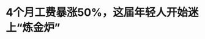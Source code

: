 <!DOCTYPE html>
<html lang="zh-CN">

<head>
    
<title>4个月工费暴涨50%，这届年轻人开始迷上“炼金炉” _腾讯新闻</title>
<meta name="keywords" content="黄金,打金,黄金价格,金条,金店,刘鹏,王静">
<meta name="description" content="腾讯新闻《一线》作者｜尤然  肖风生      编辑 ｜刘鹏      买不起品牌黄金的年轻人，涌向打金店，一门全新的生意悄然生长。      随着金价暴涨，一边是传统金店柜台日渐冷清，一边是“打金....">
<meta name="author" content="腾讯网">
<meta name="copyright" content="Copyright 1998 - 2025 Tencent. All Rights Reserved">
<meta property="og:type" content="news" />

<meta property="og:title" content="4个月工费暴涨50%，这届年轻人开始迷上“炼金炉” _腾讯新闻" />
<meta property="og:description" content="腾讯新闻《一线》作者｜尤然  肖风生      编辑 ｜刘鹏      买不起品牌黄金的年轻人，涌向打金店，一门全新的生意悄然生长。      随着金价暴涨，一边是传统金店柜台日渐冷清，一边是“打金...." />
<meta property="og:url" content="https://news.qq.com/rain/a/20250527A01II900" />
<meta property="og:image" content="https://inews.gtimg.com/om_ls/O06LxYq5CMvI1FKfe_HkNcqHIfGdmtT2WsIeYyBd_DoMMAA_640330/0" />
<meta property="article:author" content="腾讯新闻一线" />
<meta property="article:published_time" content="2025-05-27 07:56:39" />
<meta property="category" content="finance" />

<meta name="baidu-site-verification" content="jJeIJ5X7pP" />
    <meta charset="utf-8" />
<meta http-equiv="X-UA-Compatible" content="IE=Edge" />
<meta name="viewport" content="width=device-width, initial-scale=1, shrink-to-fit=no" />
<link rel="dns-prefetch" href="mat1.gtimg.com">
<link rel="dns-prefetch" href="i.news.qq.com">
<link rel="shortcut icon" href="https://mat1.gtimg.com/qqcdn/qqindex2021/favicon.ico">
<script nomodule="true" src="https://mat1.gtimg.com/qqcdn/qqindex2021/common-static/20240515201444/core3-37-1.min.js"></script>
<script>
  try {
    if (!window.IntersectionObserver) {
      var observerScript = document.createElement('script');
      observerScript.src = "https://mat1.gtimg.com/qqcdn/qqindex2021/common-static/20241024141058/intersection-observer-polyfill.js";
      document.head.appendChild(observerScript);
    }
  } catch (error) {}
</script>

<script>
  try {
    if (!Element.prototype.scrollTo) {
      var scrollScript = document.createElement('script');
      scrollScript.src = "https://mat1.gtimg.com/qqcdn/qqindex2021/common-static/20241025153001/scroll-behavior-polyfill.js";
      document.head.appendChild(scrollScript);
    }
  } catch (error) {}
</script>
<script>
  try {
    if ('scrollRestoration' in window.history) {
      window.history.scrollRestoration = 'manual';
    }
    window.isPcClient = Boolean(window.electron) && (
      window.navigator.userAgent.indexOf('pc-client') > 0 ||
      window.navigator.userAgent.indexOf('TencentNews') > 0
    );
  } catch {}
</script>
<script>
  try {
    if (window.isPcClient) {
      var bodyStyle = document.createElement('style');
      bodyStyle.innerText = 'body{ zoom: 0.95 }';
      document.head.appendChild(bodyStyle);
    }
  } catch {}
</script>
<script>
  window.DATA = {"url":"https://view.inews.qq.com/a/20250527A01II900","article_id":"20250527A01II900","article_type":"0","title":"4个月工费暴涨50%，这届年轻人开始迷上“炼金炉” ","desc":"腾讯新闻《一线》作者｜尤然  肖风生      编辑 ｜刘鹏      买不起品牌黄金的年轻人，涌向打金店，一门全新的生意悄然生长。      随着金价暴涨，一边是传统金店柜台日渐冷清，一边是“打金....","iNewsRecommendLevel":1,"abstract":"腾讯新闻《一线》作者｜尤然  肖风生      编辑 ｜刘鹏      买不起品牌黄金的年轻人，涌向打金店，一门全新的生意悄然生长。      随着金价暴涨，一边是传统金店柜台日渐冷清，一边是“打金....","catalog1":"finance","ad_channel_sign":"finance","introduction":"","media":"腾讯新闻一线","media_id":"23656252","pubtime":"2025-05-27 07:56:39","comment_id":"8415139585","political":0,"cmsId":"20250527A01II900","cms_id":"20250527A01II900","closeAllAd":0,"closeAllFavorite":false,"originContent":{"directory":{"ai_list":[{"desc":"年轻人涌向打金店","link":"AIPOS_0"},{"desc":"打金店的生意火爆","link":"AIPOS_1"},{"desc":"个性化和性价比驱动","link":"AIPOS_2"},{"desc":"居家打金热潮","link":"AIPOS_3"},{"desc":"居家打金的风险","link":"AIPOS_4"},{"desc":"黄金价格波动影响","link":"AIPOS_5"}],"enable":1,"list":null},"key_points_show":["随着金价暴涨，年轻人纷纷选择打金店，打金店搜索量同比激增213%，小红书相关笔记超过10万条。","打金店生意火爆的原因包括性价比、仪式感以及情绪价值，年轻人更愿意购买金条再加工。","居家打金热潮涌现，迷你熔金炉销量同比猛增380%，但年轻人面临模具炸裂、金粒飞溅等风险。","由于缺乏统一标准和监管，居家打金市场存在风险隐患，消费者需注意打金店的口碑、资质和收费透明度。","专家认为，短期金价波动风险加大，但长期来看，地缘政治风险、关税政策对通胀的传导滞后等因素将为黄金长期上涨提供支撑。"],"text":"\u003cdiv class=\"rich_media_content\"\u003e\u003cp data-exeditor-arbitrary-box=\"image-box\"\u003e\u003c!--IMG_0--\u003e\u003c/p\u003e\u003cp\u003e\u003cstrong\u003e腾讯新闻《一线》作者｜尤然  肖风生\u003c/strong\u003e\u003c/p\u003e\u003cp\u003e\u003cstrong\u003e编辑 ｜刘鹏\u003c/strong\u003e\u003c/p\u003e\u003cp\u003e\u003c!--AIPOS_0--\u003e买不起品牌黄金的年轻人，涌向打金店，一门全新的生意悄然生长。 \u003c/p\u003e\u003cp\u003e\u003c!--AIPOS_1--\u003e随着金价暴涨，一边是传统金店柜台日渐冷清，一边是“打金店”生意火爆——\u003c!--SECURE_LINK_BEGIN_0--\u003e美团\u003c!--SECURE_LINK_END_0--\u003e数据显示，“打金店”搜索量同比激增213%，小红书相关笔记超过10万条。与其为品牌溢价买单，年轻人更愿意买金条再加工，单件省出上万元。 \u003c/p\u003e\u003cp\u003e\u003c!--AIPOS_2--\u003e性价比之外，“仪式感”和“情绪价值”也是关键驱动因素。北京85后王静用10分钟下单买金条，32610元打出品牌店标价54348元的同款手镯；贵州王宇一个月内做了十多件饰品，轻松省下万元加工费；居家打金达人白鸽买来百元工具，虽然初次失败损失几百元，却乐在其中。 \u003c/p\u003e\u003cp\u003e旧金重铸、情侣定制、文化符号加持……黄金正从单纯的保值资产，蜕变成年轻人自我表达的媒介。 \u003c/p\u003e\u003cp\u003e\u003c!--SECURE_LINK_BEGIN_1--\u003e东吴证券\u003c!--SECURE_LINK_END_1--\u003e消费商社行业首席分析师吴劲草表示，这种现象体现了年轻人个性化消费、追求性价比与高金价下的避险心理。但他也指出，尽管打金潮火热，传统金店依然拥有品牌高壁垒，不易被取代。 \u003c/p\u003e\u003cp\u003e\u003c!--AIPOS_3--\u003e热潮之下，“居家打金”的年轻“炼金术士”也在快速涌现。迷你熔金炉销量同比猛增380%，不少年轻人试图用百元工具撬动万元工费。\u003c!--AIPOS_4--\u003e然而，模具炸裂、金粒飞溅、损耗争议不断，“省钱反成烧钱”的现象也频频发生。\u003c/p\u003e\u003cp\u003e世界黄金协会中国区研究部负责人贾舒畅认为，“居家打金”实际上是高金价下消费者追求低工费、高性价比的表现，但由于缺乏监管，可能引发更多风险与争议。 \u003c/p\u003e\u003cp\u003e\u003c!--AIPOS_5--\u003e如今黄金价格开始下行，这场打金热潮还能持续多久？黄金平替市场又将涌现出哪些新趋势？  \u003c/p\u003e\u003cp\u003e\u003cstrong\u003e50克金条变手镯，年轻人爱上打金\u003c/strong\u003e \u003c/p\u003e\u003cp\u003e“不是\u003c!--SECURE_LINK_BEGIN_2--\u003e周大福\u003c!--SECURE_LINK_END_2--\u003e买不起，而是打金更具性价比！”在北京工作的85后\u003c!--SECURE_LINK_BEGIN_3--\u003e王静\u003c!--SECURE_LINK_END_3--\u003e怎么也没想到，自己仅用10分钟就开启了打金之路。 \u003c/p\u003e\u003cp\u003e王静原本打算在母亲六十大寿之际购买一只黄金手镯作为礼物。她走进几家知名金店，却发现市面上品牌手镯价格动辄三万元。“贵是其次，更关键的是每克价格比金条贵了近200元，这让我有些动摇。” \u003c/p\u003e\u003cp\u003e正巧，一位熟悉黄金消费的朋友提醒她，不如选择“买金条+打金”这条更高性价比的路径。王静抱着试一试的心态打开某黄金品牌小程序，几分钟内便完成下单：32610元购入50克金条，“我觉得再慢一步，金价就要涨了。”\u003c/p\u003e\u003cp data-exeditor-arbitrary-box=\"image-box\"\u003e\u003c!--IMG_1--\u003e\u003c/p\u003e\u003cp style=\"text-align: center\" class=\"qqnews_image_desc\"\u003e\u003cspan style=\"font-size: 14px\"\u003e\u003cspan style=\"color: rgb(102, 102, 102)\"\u003e（受访者提供的消费凭证）  \u003c/span\u003e\u003c/span\u003e\u003c/p\u003e\u003cp\u003e打金也并非全无成本——比如圈口大的手镯，在打制过程中会有1-2克的正常损耗。多数金店也会将损耗部分按当日金价折算后直接抵扣工费，整体工费实际支出更为透明。此外，古法工艺对手艺人的要求并不复杂，多数正规金店都能提供此类定制服务。 \u003c/p\u003e\u003cp\u003e王静将50克的金条打成了手镯，选的是每克15元的打金工艺，加上0.54克的正常磨损，工费总共410元左右。她去的打金店藏在北京霍营地铁站附近一栋并不起眼的商住楼里，要不是朋友推荐，她可能根本不会注意到。但一走进去，眼前却是另一番热闹——店里排着年轻人，手里拿着金条，热切讨论着“泥鳅背”、“古法素圈”该选哪个款式好。\u003c/p\u003e\u003cp data-exeditor-arbitrary-box=\"image-box\"\u003e\u003c!--IMG_2--\u003e\u003c/p\u003e\u003cp style=\"text-align: center\" class=\"qqnews_image_desc\"\u003e\u003cspan style=\"font-size: 14px\"\u003e\u003cspan style=\"color: rgb(102, 102, 102)\"\u003e（“泥鳅背”款式金手镯）\u003c/span\u003e\u003c/span\u003e\u003c/p\u003e\u003cp\u003e“来店打金的多为20岁-35岁的年轻人，他们无需自带设计图，也不必懂打金流程，整个体验就像点菜一样直接，下单后等着就行。”王静说道。  \u003c/p\u003e\u003cp\u003e以5月14日为例，周大福官网一款53克古法手镯标价54348元；而在某线上APP购买50克金条，加上每克15元加工费，做出同款只需41742元——一来一回，省下12606元。换算一下，相当于能多买16克黄金。\u003c/p\u003e\u003cp\u003e这种现象背后，也是年轻一代消费习惯的变化。 \u003c/p\u003e\u003cp\u003e根据《2024年中国青年消费趋势报告》，情感与个性正在成为新一代消费决策的重要驱动因素。超过40%的年轻消费者表示，他们愿意为“情绪价值”和兴趣体验付费，这一变化也在“打金”潮流中得到体现。 \u003c/p\u003e\u003cp\u003e年轻人的消费趋势变化，对传统黄金行业有怎样的影响？ \u003c/p\u003e\u003cp\u003e世界黄金协会中国区研究部负责人贾舒畅认为，年轻消费者呈现出工费敏感度高、个性化需求强、DIY倾向明显的新特征，这对传统金店和黄金饰品带来一定的冲击。他表示，消费者的多样化需求很正常，但工费的高低通常与加工品质、设计及品牌相关，难以简单兼得。黄金饰品虽然具有一定的保值投资属性，但更重要的应该是美感、文化与设计价值。他强调，金饰并非单纯的投资产品，而是通过创新设计和文化传递满足消费者悦己需求，这正是金饰商努力的方向。 \u003c!--MID_AD_0--\u003e\u003c!--EOP_0--\u003e\u003c/p\u003e\u003c!--MID_ARTICLE_AD_0--\u003e\u003c!--PARAGRAPH_0--\u003e\u003cp\u003e\u003cstrong\u003e百元工具撬动万元工费，居家打金成热潮\u003c/strong\u003e\u003c/p\u003e\u003cp\u003e 除了去打金店，居家打金成为年轻人进入黄金市场的新玩法。 \u003c/p\u003e\u003cp\u003e“在网上翻了3天的居家打金，当时都觉得自己强得可怕。”白鸽回忆。偶然在视频号刷到一个居家打金的小视频，博主动作娴熟地将旧金饰熔化成金水，转眼就变成了精美的八宝罗盘。这套行云流水的操作，瞬间点燃了她尝试的热情。\u003c/p\u003e\u003cp\u003e她立即上网寻找全套迷你熔金炉、石墨坩埚、硼砂、金工镊子及八宝罗盘模具。电商页面信誓旦旦地承诺，只要按流程操作，就能做出媲美金店的首饰，这更加速了白鸽下单的手速。全套买下来，一共花费136元。\u003c/p\u003e\u003cp\u003e为了金饰自由，老公成为白鸽练手的头号“工具人”。\u003c/p\u003e\u003cp\u003e第一次打金时以为很简单，结果模具内的湿气导致金水无法顺利成型；第二次又因操作失误导致金水炸裂，老公首当其冲成为她讨伐的对象；第三次算是成功的，虽然成品边缘还有些毛糙，但比起前两次的惨状已经好太多了。\u003c/p\u003e\u003cp\u003e白鸽回忆，前两次尝试损失了约0.8克黄金，连工具成本共花费760元，而直接找金店改款仅需500元左右，“本来想省钱，反而多花了不少钱。” \u003c/p\u003e\u003cp\u003e尽管存在风险，居家打金依然迅速吸引年轻人的关注与参与。远在贵州的王宇在居家打金领域就尝到了甜头。\u003c/p\u003e\u003cp\u003e她仅用百元工具，一个月内制作了十多件黄金饰品，其中包括手镯、戒指及复杂的八宝罗盘。“最复杂的八宝罗盘加工费在外面要一千多元，而自己做只花费极少的成本。”王宇粗略计算，这批首饰省下的加工费超过万元。\u003c/p\u003e\u003cp\u003e王宇一边享受着省钱的快感，一边也提醒着新手：“居家打金过程涉及喷枪、火焰，操作时一定要注意安全，防护面罩和防火毯一个都不能少，喷枪能熔金也能熔睫毛，看我的刘海到现在还是卷的！”\u003c/p\u003e\u003cp\u003e年轻人不断涌入居家打金市场，已经推动了黄金回收行业的快速发展。据中研普华产业研究院报告显示，2025年前两个月，\u003c!--SECURE_LINK_BEGIN_4--\u003e中国黄金\u003c!--SECURE_LINK_END_4--\u003e回收量同比激增43%，其中80%来自25-35岁年轻群体熔化旧首饰；同期，迷你熔金炉等家用打金工具的销量同比增长380%，某电商平台“迷你熔金炉”月销量超过10万台。 \u003c!--MID_AD_1--\u003e\u003c!--EOP_1--\u003e\u003c/p\u003e\u003c!--MID_ARTICLE_AD_1--\u003e\u003c!--PARAGRAPH_1--\u003e\u003cp\u003e面对居家打金快速崛起的市场趋势，有业内人士对这一消费模式持谨慎乐观的态度。他们认为，虽然居家打金为黄金消费注入新活力，但由于缺乏明确的行业标准和统一监管，长期发展或存在一定的风险隐患。不过，也有观点认为，随着黄金价格波动和年轻人消费习惯变化，居家打金这种兼具省钱和体验感的新模式，未来可能逐渐成为黄金产业链中不可忽视的一环。 \u003c!--MID_AD_2--\u003e\u003c!--EOP_2--\u003e\u003c/p\u003e\u003c!--MID_ARTICLE_AD_2--\u003e\u003c!--PARAGRAPH_2--\u003e\u003cp\u003e\u003cstrong\u003e工费4个月暴涨50%，打金热暗藏风险\u003c/strong\u003e \u003c/p\u003e\u003cp\u003e线下打金市场的火热，金饰工费水涨船高时，打金也成了“朝九晚十一”的高强度劳动。\u003c/p\u003e\u003cp\u003e北京霍营某小区内打金店老板吴平，每天上午九点准时开门营业，经常忙碌到深夜十一点。他告诉记者，“工作日一天四到五单，周末十几单是常态，今年订单量至少比去年翻了一倍。”金价的上涨并没有使得年轻人回避打金，反而促使他们更加积极地参与其中。\u003c/p\u003e\u003cp data-exeditor-arbitrary-box=\"image-box\"\u003e\u003c!--IMG_3--\u003e\u003c/p\u003e\u003cp style=\"text-align: center\" class=\"qqnews_image_desc\"\u003e\u003cspan style=\"font-size: 14px\"\u003e\u003cspan style=\"color: rgb(102, 102, 102)\"\u003e（打金现场及打金工具）\u003c/span\u003e\u003c/span\u003e\u003c/p\u003e\u003cp\u003e订单增多的同时，工费也在快速上涨。“今年1月，简单的素圈手镯每克工费10元，复杂款式15元；短短四个月后，现在所有工艺每克上涨了5元，整体涨幅超过50%。”以吴平一位顾客为例，她今年初制作素圈工费每克10元，现在相同款式已涨到15元，而复杂款式也已涨至20元。 \u003c/p\u003e\u003cp\u003e工费上涨的同时，打金产品克重逐渐下沉。吴平透露，以前打金动辄几十克起步，如今“只要有金，1克也能打。”但他同时指出，古法工艺的饰品，尤其是手镯，由于制作工艺要求，一般会建议至少使用30克以上黄金，来确保稳固性。“太轻的手镯容易变形，佩戴体验不好。”\u003c/p\u003e\u003cp\u003e这一消费趋势在地域分布上表现显著。在经南京、杭州的街头老式打金店门口，每到周末便排起长龙，排队两三个小时只是起步，有的年轻人甚至甘愿等上四小时，只为把手中的金条交进那间不大的加工铺。需求的激增直接带动了从业者数量——在沈阳，从事打金行业的人数已是2019年前的三倍。\u003c!--MID_AD_3--\u003e\u003c!--EOP_3--\u003e\u003c/p\u003e\u003c!--MID_ARTICLE_AD_3--\u003e\u003c!--PARAGRAPH_3--\u003e\u003cp\u003e尽管市场火热，打金行业的乱象也开始显现。\u003c/p\u003e\u003cp\u003e目前打金行业缺乏统一标准，既有单枪匹马的“地下工作室”、也有2-3人组成的工作室，还有一定规模的连锁打金店，工费定价缺乏透明度，甚至不同技师之间的价格相差数倍，高弹性的收费机制，消费者很难评估成本与价值。\u003c/p\u003e\u003cp\u003e另外，一些商家可能通过称重设备精度不足，或者以“损耗”“调纯”为名义，实际克扣消费者黄金。此外，有些商家采取低价引流策略，再通过复杂工艺、修改返工等方式追加费用，导致消费者最终支出远超预算。 \u003c/p\u003e\u003cp\u003e吴平建议，消费者打金前务必心中有数，从手工费的计算方式到工序收费都需事先明确。“挑选打金店一定要注意店铺的口碑、资质和收费透明度，只有真正透明的流程，打金才能安心又划算。” \u003c/p\u003e\u003cp\u003e对黄金行业来说，短期价格波动与长期需求增长并存，投资者和消费者如何应对？ \u003c/p\u003e\u003cp\u003e贾舒畅分析，近期国际金价剧烈波动，主要原因有两个：首先，中美贸易谈判缓和，美国与多国开启贸易谈判后，全球贸易风险显著下降，加之特朗普表示将推动俄乌战争与印巴冲突结束，避险需求明显降温；其次，黄金ETF需求边际走弱，COMEX期货多头持仓下降，投资者出现获利了结现象。此外，美联储降息预期的变化也对金价造成一定影响。贾舒畅认为，近期金价双向波动风险加大，投资者需要保持谨慎。\u003c!--MID_AD_4--\u003e\u003c!--EOP_4--\u003e\u003c/p\u003e\u003c!--MID_ARTICLE_AD_4--\u003e\u003c!--PARAGRAPH_4--\u003e\u003cp\u003e吴劲草则认为，目前黄金市场处于“高波动、高分歧”阶段，短期内金价承压不可避免。但他强调，从长期来看，地缘政治风险持续存在，关税政策对通胀的传导滞后，美元超发导致的货币体系矛盾将为黄金长期上涨提供支撑。“未来3到5年甚至更长时间，黄金价格依然看涨。”\u003c/p\u003e\u003cdiv powered-by=\"qqnews_ex-editor\"\u003e\u003c/div\u003e\u003cstyle\u003e.rich_media_content{--news-tabel-th-night-color: #444444;--news-font-day-color: #333;--news-font-night-color: #d9d9d9;--news-bottom-distance: 22px}.rich_media_content p:not([data-exeditor-arbitrary-box=image-box]){letter-spacing:.5px;line-height:30px;margin-bottom:var(--news-bottom-distance);word-wrap:break-word}.rich_media_content{color:var(--news-font-day-color);font-size:18px}@media(prefers-color-scheme:dark){body:not([data-weui-theme=light]):not([dark-mode-disable=true]) .rich_media_content p:not([data-exeditor-arbitrary-box=image-box]){letter-spacing:.5px;line-height:30px;margin-bottom:var(--news-bottom-distance);word-wrap:break-word}body:not([data-weui-theme=light]):not([dark-mode-disable=true]) .rich_media_content{color:var(--news-font-night-color)}}.data_color_scheme_dark .rich_media_content p:not([data-exeditor-arbitrary-box=image-box]){letter-spacing:.5px;line-height:30px;margin-bottom:var(--news-bottom-distance);word-wrap:break-word}.data_color_scheme_dark .rich_media_content{color:var(--news-font-night-color)}.data_color_scheme_dark .rich_media_content{font-size:18px}.rich_media_content p[data-exeditor-arbitrary-box=image-box]{margin-bottom:11px}.rich_media_content\u003ediv:not(.qnt-video),.rich_media_content\u003esection{margin-bottom:var(--news-bottom-distance)}.rich_media_content hr{margin-bottom:var(--news-bottom-distance)}.rich_media_content .link_list{margin:0;margin-top:20px;min-height:0!important}.rich_media_content blockquote{background:#f9f9f9;border-left:6px solid #ccc;margin:1.5em 10px;padding:.5em 10px}.rich_media_content blockquote p{margin-bottom:0!important}.data_color_scheme_dark .rich_media_content blockquote{background:#323232}@media(prefers-color-scheme:dark){body:not([data-weui-theme=light]):not([dark-mode-disable=true]) .rich_media_content blockquote{background:#323232}}.rich_media_content ol[data-ex-list]{--ol-start: 1;--ol-list-style-type: decimal;list-style-type:none;counter-reset:olCounter calc(var(--ol-start,1) - 1);position:relative}.rich_media_content ol[data-ex-list]\u003eli\u003e:first-child::before{content:counter(olCounter,var(--ol-list-style-type)) '. ';counter-increment:olCounter;font-variant-numeric:tabular-nums;display:inline-block}.rich_media_content ul[data-ex-list]{--ul-list-style-type: circle;list-style-type:none;position:relative}.rich_media_content ul[data-ex-list].nonUnicode-list-style-type\u003eli\u003e:first-child::before{content:var(--ul-list-style-type) ' ';font-variant-numeric:tabular-nums;display:inline-block;transform:scale(0.5)}.rich_media_content ul[data-ex-list].unicode-list-style-type\u003eli\u003e:first-child::before{content:var(--ul-list-style-type) ' ';font-variant-numeric:tabular-nums;display:inline-block;transform:scale(0.8)}.rich_media_content ol:not([data-ex-list]){padding-left:revert}.rich_media_content ul:not([data-ex-list]){padding-left:revert}.rich_media_content table{display:table;border-collapse:collapse;margin-bottom:var(--news-bottom-distance)}.rich_media_content table th,.rich_media_content table td{word-wrap:break-word;border:1px solid #ddd;white-space:nowrap;padding:2px 5px}.rich_media_content table th{font-weight:700;background-color:#f0f0f0;text-align:left}.rich_media_content table p{margin-bottom:0!important}.data_color_scheme_dark .rich_media_content table th{background:var(--news-tabel-th-night-color)}@media(prefers-color-scheme:dark){body:not([data-weui-theme=light]):not([dark-mode-disable=true]) .rich_media_content table th{background:var(--news-tabel-th-night-color)}}.rich_media_content .qqnews_image_desc,.rich_media_content p[type=om-image-desc]{line-height:20px!important;text-align:center!important;font-size:14px!important;color:#666!important}.rich_media_content div[data-exeditor-arbitrary-box=wrap]:not([data-exeditor-arbitrary-box-special-style]){max-width:100%}.rich_media_content .qqnews-content{--wmfont: 0;--wmcolor: transparent;font-size:var(--wmfont);color:var(--wmcolor);line-height:var(--wmfont)!important;margin-bottom:var(--wmfont)!important}.rich_media_content .qqnews_sign_emphasis{background:#f7f7f7}.rich_media_content .qqnews_sign_emphasis ol{word-wrap:break-word;border:none;color:#5c5c5c;line-height:28px;list-style:none;margin:14px 0 6px;padding:16px 15px 4px}.rich_media_content .qqnews_sign_emphasis p{margin-bottom:12px!important}.rich_media_content .qqnews_sign_emphasis ol\u003eli\u003ep{padding-left:30px}.rich_media_content .qqnews_sign_emphasis ol\u003eli{list-style:none}.rich_media_content .qqnews_sign_emphasis ol\u003eli\u003ep:first-child::before{margin-left:-30px;content:counter(olCounter,decimal) ''!important;counter-increment:olCounter!important;font-variant-numeric:tabular-nums!important;background:#37f;border-radius:2px;color:#fff;font-size:15px;font-style:normal;text-align:center;line-height:18px;width:18px;height:18px;margin-right:12px;position:relative;top:-1px}.data_color_scheme_dark .rich_media_content .qqnews_sign_emphasis{background:#262626}.data_color_scheme_dark .rich_media_content .qqnews_sign_emphasis ol\u003eli\u003ep{color:#a9a9a9}@media(prefers-color-scheme:dark){body:not([data-weui-theme=light]):not([dark-mode-disable=true]) .rich_media_content .qqnews_sign_emphasis{background:#262626}body:not([data-weui-theme=light]):not([dark-mode-disable=true]) .rich_media_content .qqnews_sign_emphasis ol\u003eli\u003ep{color:#a9a9a9}}.rich_media_content h1,.rich_media_content h2,.rich_media_content h3,.rich_media_content h4,.rich_media_content h5,.rich_media_content h6{margin-bottom:var(--news-bottom-distance);font-weight:700}.rich_media_content h1{font-size:20px}.rich_media_content h2,.rich_media_content h3{font-size:19px}.rich_media_content h4,.rich_media_content h5,.rich_media_content h6{font-size:18px}.rich_media_content li:empty{display:none}.rich_media_content ul,.rich_media_content ol{margin-bottom:var(--news-bottom-distance)}.rich_media_content div\u003ep:only-child{margin-bottom:0!important}.rich_media_content .cms-cke-widget-title-wrap p{margin-bottom:0!important}\u003c/style\u003e\u003c/div\u003e","version":"v2"},"originAttribute":{"IMG_0":{"bigOrigUrl":"https://inews.gtimg.com/news_bt/O03CtbGFFrVfGFqB2e2njECE-yWtac0SUzDa9AX72MT_4AA/0","compressUrl":"https://inews.gtimg.com/news_bt/O03CtbGFFrVfGFqB2e2njECE-yWtac0SUzDa9AX72MT_4AA/641","desc":"","fullPic":"1","height":160,"imgurl0":"https://inews.gtimg.com/news_bt/O03CtbGFFrVfGFqB2e2njECE-yWtac0SUzDa9AX72MT_4AA/0","imgurl1000":"https://inews.gtimg.com/news_bt/O03CtbGFFrVfGFqB2e2njECE-yWtac0SUzDa9AX72MT_4AA/1000","islong":0,"origUrl":"https://inews.gtimg.com/news_bt/O03CtbGFFrVfGFqB2e2njECE-yWtac0SUzDa9AX72MT_4AA/641","size":178,"style":"display: inline-block; max-width: 100%; width: 1680px","thumb":"https://inews.gtimg.com/news_bt/O03CtbGFFrVfGFqB2e2njECE-yWtac0SUzDa9AX72MT_4AA_181x181s/0","url":"https://inews.gtimg.com/news_bt/O03CtbGFFrVfGFqB2e2njECE-yWtac0SUzDa9AX72MT_4AA/641","width":641},"IMG_1":{"bigOrigUrl":"https://inews.gtimg.com/news_bt/ORZlxVxufd9jmdBm4I67akImdnIs1yyfwM-OOz2HKGHWwAA/0","compressUrl":"https://inews.gtimg.com/news_bt/ORZlxVxufd9jmdBm4I67akImdnIs1yyfwM-OOz2HKGHWwAA/641","desc":"","fullPic":"1","height":616,"imgurl0":"https://inews.gtimg.com/news_bt/ORZlxVxufd9jmdBm4I67akImdnIs1yyfwM-OOz2HKGHWwAA/0","imgurl1000":"https://inews.gtimg.com/news_bt/ORZlxVxufd9jmdBm4I67akImdnIs1yyfwM-OOz2HKGHWwAA/1000","islong":0,"origUrl":"https://inews.gtimg.com/news_bt/ORZlxVxufd9jmdBm4I67akImdnIs1yyfwM-OOz2HKGHWwAA/641","size":396,"style":"display: inline-block; max-width: 100%; width: 1274px","thumb":"https://inews.gtimg.com/news_bt/ORZlxVxufd9jmdBm4I67akImdnIs1yyfwM-OOz2HKGHWwAA_181x181s/0","url":"https://inews.gtimg.com/news_bt/ORZlxVxufd9jmdBm4I67akImdnIs1yyfwM-OOz2HKGHWwAA/641","width":641},"IMG_2":{"bigOrigUrl":"https://inews.gtimg.com/news_bt/OKhKTplpav3f2YlTL79WmgF-I9bVFWG0HC0jFBrGrk8nQAA/0","compressUrl":"https://inews.gtimg.com/news_bt/OKhKTplpav3f2YlTL79WmgF-I9bVFWG0HC0jFBrGrk8nQAA/641","desc":"","fullPic":"1","height":428,"imgurl0":"https://inews.gtimg.com/news_bt/OKhKTplpav3f2YlTL79WmgF-I9bVFWG0HC0jFBrGrk8nQAA/0","imgurl1000":"https://inews.gtimg.com/news_bt/OKhKTplpav3f2YlTL79WmgF-I9bVFWG0HC0jFBrGrk8nQAA/1000","islong":0,"origUrl":"https://inews.gtimg.com/news_bt/OKhKTplpav3f2YlTL79WmgF-I9bVFWG0HC0jFBrGrk8nQAA/641","size":123,"style":"display: inline-block; max-width: 100%; width: 1533px","thumb":"https://inews.gtimg.com/news_bt/OKhKTplpav3f2YlTL79WmgF-I9bVFWG0HC0jFBrGrk8nQAA_181x181s/0","url":"https://inews.gtimg.com/news_bt/OKhKTplpav3f2YlTL79WmgF-I9bVFWG0HC0jFBrGrk8nQAA/641","width":641},"IMG_3":{"bigOrigUrl":"https://inews.gtimg.com/news_bt/OsPDOYPXXAI8rzNRyGgtvKXfObKEH9Hc-NNzJhU4x2tB0AA/0","compressUrl":"https://inews.gtimg.com/news_bt/OsPDOYPXXAI8rzNRyGgtvKXfObKEH9Hc-NNzJhU4x2tB0AA/641","desc":"","fullPic":"1","height":481,"imgurl0":"https://inews.gtimg.com/news_bt/OsPDOYPXXAI8rzNRyGgtvKXfObKEH9Hc-NNzJhU4x2tB0AA/0","imgurl1000":"https://inews.gtimg.com/news_bt/OsPDOYPXXAI8rzNRyGgtvKXfObKEH9Hc-NNzJhU4x2tB0AA/1000","islong":0,"origUrl":"https://inews.gtimg.com/news_bt/OsPDOYPXXAI8rzNRyGgtvKXfObKEH9Hc-NNzJhU4x2tB0AA/641","size":176,"style":"display: inline-block; max-width: 100%; width: 1538px","thumb":"https://inews.gtimg.com/news_bt/OsPDOYPXXAI8rzNRyGgtvKXfObKEH9Hc-NNzJhU4x2tB0AA_181x181s/0","url":"https://inews.gtimg.com/news_bt/OsPDOYPXXAI8rzNRyGgtvKXfObKEH9Hc-NNzJhU4x2tB0AA/641","width":641},"SECURE_LINK_BEGIN_0":{"cms_orig_info":{"desc":"美团","trust_level":1,"type":"huaci_stock","url":"https://wzq.tenpay.com/mm/detail?type=3\u0026scode=MPNGY.PS\u0026stat_data=Ozm00p000n006"},"desc":"美团","trust_level":1,"type":"huaci_stock","url":"https://wzq.tenpay.com/mm/detail?type=3\u0026scode=MPNGY.PS\u0026stat_data=Ozm00p000n006"},"SECURE_LINK_BEGIN_1":{"cms_orig_info":{"desc":"东吴证券","trust_level":1,"type":"huaci_stock","url":"https://wzq.tenpay.com/mm/detail?type=1\u0026scode=601555\u0026stat_data=Ozm00p000n006"},"desc":"东吴证券","trust_level":1,"type":"huaci_stock","url":"https://wzq.tenpay.com/mm/detail?type=1\u0026scode=601555\u0026stat_data=Ozm00p000n006"},"SECURE_LINK_BEGIN_4":{"cms_orig_info":{"desc":"中国黄金","trust_level":1,"type":"huaci_stock","url":"https://wzq.tenpay.com/mm/detail?type=1\u0026scode=600916\u0026stat_data=Ozm00p000n006"},"desc":"中国黄金","trust_level":1,"type":"huaci_stock","url":"https://wzq.tenpay.com/mm/detail?type=1\u0026scode=600916\u0026stat_data=Ozm00p000n006"},"SECURE_LINK_END_0":{"trust_level":1},"SECURE_LINK_END_1":{"trust_level":1},"SECURE_LINK_END_4":{"trust_level":1}},"selfDeclare":{},"userAddress":"北京","card":{"chlid":"23656252","chlname":"腾讯新闻一线","desc":"腾讯新闻资讯类栏目，聚焦财经、科技、汽车的领域热点、独家资讯","icon":"https://inews.gtimg.com/om_ls/OCurqAMLNNjUTTZSJICJoQLf-2W7nytU64Wx51gwmF6RwAA_200200/0","msgEntry":1,"uin":"ec27a14acb7dd24f4635ad8d1dfdbac33d","update_frequency":"0","vip_desc":"腾讯新闻一线官方账号","vip_icon_night":"http://inews.gtimg.com/newsapp_ls/0/14876048858/0","vip_place":"left","vip_type":"30011","vip_icon":"http://inews.gtimg.com/newsapp_ls/0/14876048581/0","vip_type_new":"30011","suid":"8QMc3n5Y5IwYug==","liveInfo":{},"cpLevel":1},"interationCount":{"like":119,"collect":163,"share":265},"payment_info":{"is_free_to_read":0,"need_pay":0,"pay_type":"","text_free_percent":0},"article_is_pay":false,"payment_column_info_v1":{"is_column_pay":false,"read_count_all":0},"tag_info_item":null,"contentWordsNum":3485,"extraProperty":{"FeedbackDetailDisableInsert":0,"zanSkinType":""},"relateWelfare":{},"aiSwitch":true,"isOversize":false,"videoArr":[]};
</script>
<script>
  window.channelInfo = {"channelConfig":{"channelNav":[{"_auto_id":"1","active_alien_img":"","alien_img":"","channel_id":"news_news_home","is_local":"0","link":"https://www.qq.com","name_cn":"首页","name_en":"home"},{"_auto_id":"2","active_alien_img":"","alien_img":"","channel_id":"news_news_top","is_local":"0","link":"","name_cn":"要闻","name_en":"news"},{"_auto_id":"4","active_alien_img":"","alien_img":"","channel_id":"news_news_bj","is_local":"1","link":"","name_cn":"北京","name_en":"bj"},{"_auto_id":"5","active_alien_img":"","alien_img":"","channel_id":"news_news_finance","is_local":"0","link":"","name_cn":"财经","name_en":"finance"},{"_auto_id":"6","active_alien_img":"","alien_img":"","channel_id":"news_news_tech","is_local":"0","link":"","name_cn":"科技","name_en":"tech"},{"_auto_id":"7","active_alien_img":"","alien_img":"","channel_id":"tv","is_local":"0","link":"https://v.qq.com/channel/tv/?ptag=qqnews","name_cn":"电视剧","name_en":"tv"},{"_auto_id":"8","active_alien_img":"","alien_img":"","channel_id":"news_news_qa","is_local":"0","link":"","name_cn":"热问","name_en":"qa"},{"_auto_id":"9","active_alien_img":"","alien_img":"","channel_id":"news_news_ent","is_local":"0","link":"","name_cn":"娱乐","name_en":"ent"},{"_auto_id":"10","active_alien_img":"","alien_img":"","channel_id":"variety","is_local":"0","link":"https://v.qq.com/channel/variety/?ptag=qqnews","name_cn":"综艺","name_en":"variety"},{"_auto_id":"11","active_alien_img":"","alien_img":"","channel_id":"news_news_sports","is_local":"0","link":"","name_cn":"体育","name_en":"sports"},{"_auto_id":"13","active_alien_img":"","alien_img":"","channel_id":"news_news_nba","is_local":"0","link":"","name_cn":"NBA","name_en":"nba"},{"_auto_id":"14","active_alien_img":"","alien_img":"","channel_id":"news_news_world","is_local":"0","link":"","name_cn":"国际","name_en":"world"},{"_auto_id":"15","active_alien_img":"","alien_img":"","channel_id":"news_news_mil","is_local":"0","link":"","name_cn":"军事","name_en":"milite"},{"_auto_id":"16","active_alien_img":"","alien_img":"","channel_id":"news_news_auto","is_local":"0","link":"","name_cn":"汽车","name_en":"auto"},{"_auto_id":"17","active_alien_img":"","alien_img":"","channel_id":"news_news_house","is_local":"0","link":"","name_cn":"房产","name_en":"house"},{"_auto_id":"18","active_alien_img":"","alien_img":"","channel_id":"news_news_edu","is_local":"0","link":"","name_cn":"教育","name_en":"edu"},{"_auto_id":"19","active_alien_img":"","alien_img":"","channel_id":"news_news_antip","is_local":"0","link":"","name_cn":"健康","name_en":"health"},{"_auto_id":"20","active_alien_img":"","alien_img":"","channel_id":"news_news_video","is_local":"0","link":"","name_cn":"视频","name_en":"video"},{"_auto_id":"21","active_alien_img":"","alien_img":"","channel_id":"news_news_game","is_local":"0","link":"","name_cn":"游戏","name_en":"games"},{"_auto_id":"22","active_alien_img":"","alien_img":"","channel_id":"news_news_nchupin","is_local":"0","link":"","name_cn":"眼界","name_en":"chupin"},{"_auto_id":"24","active_alien_img":"","alien_img":"","channel_id":"news_news_football","is_local":"0","link":"","name_cn":"足球","name_en":"football"},{"_auto_id":"25","active_alien_img":"","alien_img":"","channel_id":"news_news_kepu","is_local":"0","link":"","name_cn":"科学","name_en":"kepu"},{"_auto_id":"26","active_alien_img":"","alien_img":"","channel_id":"news_news_digi","is_local":"0","link":"","name_cn":"数码","name_en":"digi"},{"_auto_id":"28","active_alien_img":"","alien_img":"","channel_id":"ymzx","is_local":"0","link":"https://gamer.qq.com/v2/cloudgame/game/96897?ichannel=txxwpc0Ftxxwpc1","name_cn":"元梦之星","name_en":"news_news_ymzx"},{"_auto_id":"31","active_alien_img":"","alien_img":"","channel_id":"movie","is_local":"0","link":"https://v.qq.com/channel/movie/?ptag=qqnews","name_cn":"电影","name_en":"movie"},{"_auto_id":"32","active_alien_img":"","alien_img":"","channel_id":"news_news_esport","is_local":"0","link":"","name_cn":"电竞","name_en":"esport"},{"_auto_id":"34","active_alien_img":"","alien_img":"","channel_id":"news_news_history","is_local":"0","link":"","name_cn":"历史","name_en":"history"},{"_auto_id":"35","active_alien_img":"","alien_img":"","channel_id":"news_news_baby","is_local":"0","link":"","name_cn":"育儿","name_en":"baby"},{"_auto_id":"36","active_alien_img":"","alien_img":"","channel_id":"hbjy","is_local":"0","link":"https://gp.qq.com/act/a20250421mnqlx/news.shtml","name_cn":"和平精英","name_en":"news_news_hbjy"},{"_auto_id":"37","active_alien_img":"","alien_img":"","channel_id":"cloud_gamer","is_local":"0","link":"https://gamer.qq.com/?ichannel=txxwpc0Ftxxwpc1","name_cn":"云游戏","name_en":"cloud_gamer"},{"_auto_id":"38","active_alien_img":"","alien_img":"","channel_id":"news_news_lic","is_local":"0","link":"","name_cn":"理财","name_en":"finance_licai"},{"_auto_id":"39","active_alien_img":"","alien_img":"","channel_id":"news_news_istock","is_local":"0","link":"","name_cn":"股票","name_en":"finance_stock"},{"_auto_id":"40","active_alien_img":"","alien_img":"","channel_id":"ren_min_shi_pin","is_local":"0","link":"https://news.qq.com/omn/author/8QMd3Hld74cbujbY?tab=om_video","name_cn":"人民视频","name_en":"ren_min_shi_pin"},{"_auto_id":"41","active_alien_img":"","alien_img":"","channel_id":"news_news_weather","is_local":"0","link":"https://tianqi.qq.com/index.htm","name_cn":"天气","name_en":"weather"}]}};
</script>
<script>
  window.articleConfig = {"rightConfig":[{"_auto_id":"1","category_key":"default","modules":"{\"moduleList\":[{\"title\":\"作者其他文章\",\"id\":\"user_article\"},{\"title\":\"精选视频\",\"id\":\"video_album\",\"videoType\":\"tag\",\"videoId\":\"aUepxrtchGM=\",\"isSticky\":0},{\"title\":\"下载条\",\"id\":\"download_banner\",\"isSticky\":1},{\"title\":\"热点榜\",\"id\":\"hot_rank_list\",\"isSticky\":1},{\"title\":\"广告推广\",\"id\":\"ssp_ad_module\",\"category\":\"ad_ssp\",\"loid\":\"109\",\"isSticky\":1},{\"title\":\"广告推广位\",\"id\":\"c2s_ad_module\",\"category\":\"right_c2s\",\"path\":\"QQcom_all_Rectangle-1|QQcom_all_Rectangle-2|QQcom_all_Rectangle-3\",\"isSticky\":1}]}"},{"_auto_id":"2","category_key":"ent","modules":"{\"moduleList\":[{\"title\":\"作者其他文章\",\"id\":\"user_article\"},{\"title\":\"精选视频\",\"id\":\"video_album\",\"videoType\":\"tag\",\"videoId\":\"aUepxrtchGM=\"},{\"title\":\"下载条\",\"id\":\"download_banner\",\"isSticky\":1},{\"title\":\"热点榜\",\"id\":\"hot_rank_list\",\"isSticky\":1},{\"title\":\"广告推广\",\"id\":\"ssp_ad_module\",\"category\":\"ad_ssp\",\"loid\":\"109\",\"isSticky\":1},{\"title\":\"广告推广\",\"id\":\"ssp_ad_module\",\"category\":\"ad_ssp\",\"loid\":\"117\",\"isSticky\":1}]}"},{"_auto_id":"3","category_key":"game","modules":"{\"moduleList\":[{\"title\":\"作者其他文章\",\"id\":\"user_article\"},{\"title\":\"精选视频\",\"id\":\"video_album\",\"videoType\":\"tag\",\"videoId\":\"aUepxrtchGM=\"},{\"title\":\"热门游戏\",\"id\":\"recommend_game\",\"isSticky\":0},{\"title\":\"下载条\",\"id\":\"download_banner\",\"isSticky\":1},{\"title\":\"热点榜\",\"id\":\"hot_rank_list\",\"isSticky\":1},{\"title\":\"广告推广\",\"id\":\"ssp_ad_module\",\"category\":\"ad_ssp\",\"loid\":\"109\",\"isSticky\":1},{\"title\":\"广告推广位\",\"id\":\"c2s_ad_module\",\"category\":\"right_c2s\",\"path\":\"QQcom_all_Rectangle-1|QQcom_all_Rectangle-2|QQcom_all_Rectangle-3\",\"isSticky\":1}]}"},{"_auto_id":"4","category_key":"tech","modules":"{\"moduleList\":[{\"title\":\"作者其他文章\",\"id\":\"user_article\"},{\"title\":\"精选视频\",\"id\":\"video_album\",\"videoType\":\"tag\",\"videoId\":\"aUepxrtchGM=\"},{\"title\":\"下载条\",\"id\":\"download_banner\",\"isSticky\":1},{\"title\":\"热点榜\",\"id\":\"hot_rank_list\",\"isSticky\":1},{\"title\":\"广告推广\",\"id\":\"ssp_ad_module\",\"category\":\"ad_ssp\",\"loid\":\"109\",\"isSticky\":1},{\"title\":\"广告推广位\",\"id\":\"c2s_ad_module\",\"category\":\"right_c2s\",\"path\":\"QQcom_all_Rectangle-1|QQcom_all_Rectangle-2|QQcom_all_Rectangle-3\",\"isSticky\":1}]}"},{"_auto_id":"5","category_key":"finance","modules":"{\"moduleList\":[{\"title\":\"作者其他文章\",\"id\":\"user_article\"},{\"title\":\"精选视频\",\"id\":\"video_album\",\"videoType\":\"tag\",\"videoId\":\"aUepxrtchGM=\"},{\"title\":\"下载条\",\"id\":\"download_banner\",\"isSticky\":1},{\"title\":\"热点榜\",\"id\":\"hot_rank_list\",\"isSticky\":1},{\"title\":\"广告推广\",\"id\":\"ssp_ad_module\",\"category\":\"ad_ssp\",\"loid\":\"109\",\"isSticky\":1},{\"title\":\"广告推广位\",\"id\":\"c2s_ad_module\",\"category\":\"right_c2s\",\"path\":\"QQcom_all_Rectangle-1|QQcom_all_Rectangle-2|QQcom_all_Rectangle-3\",\"isSticky\":1}]}"},{"_auto_id":"6","category_key":"news","modules":"{\"moduleList\":[{\"title\":\"作者其他文章\",\"id\":\"user_article\"},{\"title\":\"精选视频\",\"id\":\"video_album\",\"videoType\":\"tag\",\"videoId\":\"aUepxrtchGM=\"},{\"title\":\"下载条\",\"id\":\"download_banner\",\"isSticky\":1},{\"title\":\"热点榜\",\"id\":\"hot_rank_list\",\"isSticky\":1},{\"title\":\"广告推广\",\"id\":\"ssp_ad_module\",\"category\":\"ad_ssp\",\"loid\":\"109\",\"isSticky\":1},{\"title\":\"广告推广位\",\"id\":\"c2s_ad_module\",\"category\":\"right_c2s\",\"path\":\"QQcom_all_Rectangle-1|QQcom_all_Rectangle-2|QQcom_all_Rectangle-3\",\"isSticky\":1}]}"},{"_auto_id":"7","category_key":"fashion","modules":"{\"moduleList\":[{\"title\":\"作者其他文章\",\"id\":\"user_article\"},{\"title\":\"精选视频\",\"id\":\"video_album\",\"videoType\":\"tag\",\"videoId\":\"aUepxrtchGM=\"},{\"title\":\"下载条\",\"id\":\"download_banner\",\"isSticky\":1},{\"title\":\"热点榜\",\"id\":\"hot_rank_list\",\"isSticky\":1},{\"title\":\"广告推广\",\"id\":\"ssp_ad_module\",\"category\":\"ad_ssp\",\"loid\":\"109\",\"isSticky\":1},{\"title\":\"广告推广位\",\"id\":\"c2s_ad_module\",\"category\":\"right_c2s\",\"path\":\"QQcom_all_Rectangle-1|QQcom_all_Rectangle-2|QQcom_all_Rectangle-3\",\"isSticky\":1}]}"},{"_auto_id":"8","category_key":"sports","modules":"{\"moduleList\":[{\"title\":\"作者其他文章\",\"id\":\"user_article\"},{\"title\":\"精选视频\",\"id\":\"video_album\",\"videoType\":\"tag\",\"videoId\":\"aUepxrtchGM=\"},{\"title\":\"下载条\",\"id\":\"download_banner\",\"isSticky\":1},{\"title\":\"热点榜\",\"id\":\"hot_rank_list\",\"isSticky\":1},{\"title\":\"广告推广\",\"id\":\"ssp_ad_module\",\"category\":\"ad_ssp\",\"loid\":\"109\",\"isSticky\":1},{\"title\":\"广告推广位\",\"id\":\"c2s_ad_module\",\"category\":\"right_c2s\",\"path\":\"QQcom_all_Rectangle-1|QQcom_all_Rectangle-2|QQcom_all_Rectangle-3\",\"isSticky\":1}]}"},{"_auto_id":"9","category_key":"health","modules":"{\"moduleList\":[{\"title\":\"作者其他文章\",\"id\":\"user_article\"},{\"title\":\"精选视频\",\"id\":\"video_album\",\"videoType\":\"tag\",\"videoId\":\"aUepxrtchGM=\"},{\"title\":\"下载条\",\"id\":\"download_banner\",\"isSticky\":1},{\"title\":\"热点榜\",\"id\":\"hot_rank_list\",\"isSticky\":1},{\"title\":\"广告推广\",\"id\":\"ssp_ad_module\",\"category\":\"ad_ssp\",\"loid\":\"109\",\"isSticky\":1},{\"title\":\"广告推广位\",\"id\":\"c2s_ad_module\",\"category\":\"right_c2s\",\"path\":\"QQcom_all_Rectangle-1|QQcom_all_Rectangle-2|QQcom_all_Rectangle-3\",\"isSticky\":1}]}"},{"_auto_id":"10","category_key":"nba","modules":"{\"moduleList\":[{\"title\":\"作者其他文章\",\"id\":\"user_article\"},{\"title\":\"精选视频\",\"id\":\"video_album\",\"videoType\":\"tag\",\"videoId\":\"aUepxrtchGM=\"},{\"title\":\"下载条\",\"id\":\"download_banner\",\"isSticky\":1},{\"title\":\"热点榜\",\"id\":\"hot_rank_list\",\"isSticky\":1},{\"title\":\"广告推广\",\"id\":\"ssp_ad_module\",\"category\":\"ad_ssp\",\"loid\":\"109\",\"isSticky\":1},{\"title\":\"广告推广位\",\"id\":\"c2s_ad_module\",\"category\":\"right_c2s\",\"path\":\"QQcom_all_Rectangle-1|QQcom_all_Rectangle-2|QQcom_all_Rectangle-3\",\"isSticky\":1}]}"},{"_auto_id":"11","category_key":"edu","modules":"{\"moduleList\":[{\"title\":\"作者其他文章\",\"id\":\"user_article\"},{\"title\":\"精选视频\",\"id\":\"video_album\",\"videoType\":\"tag\",\"videoId\":\"aUWpxLNdg2c=\"},{\"title\":\"下载条\",\"id\":\"download_banner\",\"isSticky\":1},{\"title\":\"热点榜\",\"id\":\"hot_rank_list\",\"isSticky\":1},{\"title\":\"广告推广\",\"id\":\"ssp_ad_module\",\"category\":\"ad_ssp\",\"loid\":\"109\",\"isSticky\":1},{\"title\":\"广告推广位\",\"id\":\"c2s_ad_module\",\"category\":\"right_c2s\",\"path\":\"QQcom_all_Rectangle-1|QQcom_all_Rectangle-2|QQcom_all_Rectangle-3\",\"isSticky\":1}]}"},{"_auto_id":"12","category_key":"ad","modules":"{\"moduleList\":[{\"title\":\"广告推广\",\"id\":\"ssp_ad_module\",\"category\":\"ad_ssp\",\"loid\":\"109\",\"isSticky\":1},{\"title\":\"广告推广位\",\"id\":\"c2s_ad_module\",\"category\":\"right_c2s\",\"path\":\"QQcom_all_Rectangle-1|QQcom_all_Rectangle-2|QQcom_all_Rectangle-3\",\"isSticky\":1}]}"}],"tonglanAdConfig":[{"_auto_id":"1","modules":"{\"moduleList\":[{\"title\":\"广告推广位\",\"id\":\"top\",\"category\":\"top_c2s\",\"path\":\"QQcom_all_Width1-1\"},{\"title\":\"广告推广位\",\"id\":\"bottom\",\"category\":\"bottom_c2s\",\"path\":\"QQcom_all_Width1-2\"}]}"}],"bottomConfig":[],"videoAdConfig":[{"_auto_id":"1","normal_time":"10","switch":"1","video_count":"0","video_time":"0"}],"rightGameConfig":[{"_auto_id":"2","desc":"连续登录送游戏钻石，群雄共聚称霸沙城","icon":"https://inews.gtimg.com/newsapp_bt/0/0627161037914_3816/0","link":"https://s.iwan.qq.com/opengame/tenvideo/index.html?hidestatusbar=1&hidetitlebar=1&immersive=1&syswebview=1&landscape=1&gameid=49085&url=https%3A%2F%2Fgz-file.91ninthpalace.com%2Fwzzx%2Findex_tencent_iwan.html%20&ref_ele=90015","name":"王者之心2"},{"_auto_id":"3","desc":"上线送VIP！万人同屏横扫沙城","icon":"https://inews.gtimg.com/newsapp_bt/0/0627155752146_4584/0","link":"https://s.iwan.qq.com/opengame/tenvideo/index.html?hidestatusbar=1&hidetitlebar=1&immersive=1&landscape=1&syswebview=1&gameid=47203&url=https%3A%2F%2Fcqss2login.bigrnet.com%2Fiwan%2Fh5%2Fplay%2Floading&ref_ele=90015","name":"传奇盛世"},{"_auto_id":"4","desc":"超高爆率，经典玩法","icon":"https://inews.gtimg.com/newsapp_bt/0/0627160641137_9103/0","link":"https://s.iwan.qq.com/opengame/tenvideo/index.html?hidestatusbar=1&hidetitlebar=1&immersive=1&syswebview=1&gameid=43803&url=https%3A%2F%2Fsdk.mxzgame.com%2FGames%2Fportal%2F108337%2FTXVApp&ref_ele=90015","name":"新不良人"},{"_auto_id":"6","desc":"超多福利登录即领，海量游戏任你畅玩","icon":"https://inews.gtimg.com/newsapp_bt/0/111315495935_3595/0","link":"https://dldir3.qq.com/minigamefile/webdownloads/QQGameMini_silent_1002020001_cid0.exe","name":"QQ游戏大厅"},{"_auto_id":"7","desc":"纯正经典玩法，欢乐挑战赛火热来袭","icon":"https://inews.gtimg.com/newsapp_bt/0/070918050891_4971/0","link":"https://minigame.qq.com/h5game_frame_test/?appid=200904&ifid=1502020001","name":"欢乐斗地主"},{"_auto_id":"8","desc":"新服大放送，享赚你就来","icon":"https://inews.gtimg.com/newsapp_bt/0/0627154608860_7318/0","link":"https://s.iwan.qq.com/opengame/tenvideo/index.html?hidestatusbar=1&hidetitlebar=1&immersive=1&syswebview=1&landscape=1&gameid=43403&url=https%3A%2F%2Flogin-wxxyx2-bzsc.jikewan.com%2Fgame%2Fcqtxvideo.html&ref_ele=90015","name":"百战沙城"},{"_auto_id":"9","desc":"全新极速版本爽玩！送新武魂转换卡","icon":"https://inews.gtimg.com/newsapp_bt/0/1016115936984_7153/0","link":"https://s.iwan.qq.com/opengame/tenvideo/index.html?hidestatusbar=1&hidetitlebar=1&immersive=1&syswebview=1&gameid=51477&url=https%3A%2F%2Fh5sdk.cdqcwl.com%2Fsdk%2Ftxaiwandefault%2Fce43a6806214ed5b3e2227ca7e99e27a%2F2231&ref_ele=90015","name":"斗罗大陆"},{"_auto_id":"10","desc":"原汁原味，正版授权","icon":"https://inews.gtimg.com/newsapp_bt/0/0627160844946_1794/0","link":"https://s.iwan.qq.com/opengame/tenvideo/index.html?hidetitlebar=1&immersive=1&syswebview=1&landscape=1&gameid=37275&url=https%3A%2F%2Fsdk.mxzgame.com%2FGames%2Fportal%2F100211%2FTXVApp&ref_ele=90015","name":"原始传奇"},{"_auto_id":"11","desc":"登录领神秘巨星，打造巅峰阵容","icon":"https://inews.gtimg.com/newsapp_bt/0/0701170959368_8122/0","link":"https://s.iwan.qq.com/opengame/tenvideo/index.html?hidestatusbar=1&hidetitlebar=1&immersive=1&syswebview=1&gameid=40591&url=https%3A%2F%2Frh.diaigame.com%2Fh5plat%2Fplay%2Fpackage_code%2FP0012462&ref_ele=90015","name":"巅峰冠军足球"},{"_auto_id":"12","desc":"赛季制实时PVP联机对战","icon":"https://inews.gtimg.com/newsapp_bt/0/0701165259701_7142/0","link":"https://s.iwan.qq.com/opengame/tenvideo/index.html?hidestatusbar=1&hidetitlebar=1&immersive=1&syswebview=1&gameid=49634&url=https%3A%2F%2Ffootball.shenshoucdn.com%2Ffootball_new%2Fh5%2Ftxsp%2Findex.html&ref_ele=90015","name":"球场风云"},{"_auto_id":"13","desc":"专注超爽打宝体验","icon":"https://inews.gtimg.com/newsapp_bt/0/0627154956673_3154/0","link":"https://s.iwan.qq.com/opengame/tenvideo/index.html?hidestatusbar=1&hidetitlebar=1&immersive=1&syswebview=1&gameid=41057&url=https%3A%2F%2Fh5apily.fire2333.com%2Fh5sdk%2Ftxshipin%2Findex%2F3200222%2F3200112&ref_ele=90015","name":"传奇至尊"},{"_auto_id":"16","desc":"火爆新服，福利满满","icon":"https://inews.gtimg.com/newsapp_bt/0/0701171307639_4759/0","link":"https://s.iwan.qq.com/opengame/tenvideo/index.html?hidestatusbar=1&hidetitlebar=1&immersive=1&syswebview=1&gameid=50335&url=https%3A%2F%2Fh5-union-cdn.pptgame.cn%2Findex.html%3Ftx_package_id%3D10202%20&ref_ele=90015","name":"火源战纪"},{"_auto_id":"17","desc":"魔幻风格，超大场面","icon":"https://inews.gtimg.com/newsapp_bt/0/0701171500721_6895/0","link":"https://s.iwan.qq.com/opengame/tenvideo/index.html?hidestatusbar=1&hidetitlebar=1&immersive=1&syswebview=1&gameid=33112&url=https%3A%2F%2Fcsjs-tx.ebibi.com%2Fgame%2Fh5iwan-wwzs%2Fmain%2Findex.html&ref_ele=90015","name":"万王之神"},{"_auto_id":"19","desc":"经典神话背景，高清细腻画质","icon":"https://inews.gtimg.com/newsapp_bt/0/0709181543493_4955/0","link":"https://s.iwan.qq.com/opengame/tenvideo/index.html?hidestatusbar=1&hidetitlebar=1&immersive=1&syswebview=1&gameid=39686&url=https%3A%2F%2Fsdk.gz.1253361160.clb.myqcloud.com%2FGames%2Fportal%2F108311%2FTXVApp&ref_ele=90015","name":"凡人神将传"}]};
</script>
<script src="https://mat1.gtimg.com/www/js/emonitor/custom_ed041a23.js" charset="utf-8"></script>
<script>
  try {
    window.emonitorIns = emonitor.create({
      name: 'newsqq_normalArticle',
      atta: {
        name: 'newsqq',
      },
      mode: '007',
    });
  } catch (err) {
    console.warn(err);
  }
</script>
<link href="https://mat1.gtimg.com/qqcdn/qqindex2021/common-static/hel/qqnews-pc-dc_20250526065055/static/css/static.css" rel="stylesheet">

<script>window.__HEL_PRESET_META__={"qqnews-pc-components":{"app":{"id":1366,"name":"qqnews-pc-components","app_group_name":"qqnews-pc-components","proj_ver":{"map":{},"utime":0},"online_version":"qqnews-pc-components_20250515055747","build_version":"qqnews-pc-components_20250526064847","update_at":"2025-05-26T10:49:41.000Z","desc":"set by [init], from container [formal.pc.dc.tj100995] worker [2]"},"version":{"sub_app_name":"qqnews-pc-components","sub_app_version":"qqnews-pc-components_20250526064847","src_map":{"webDirPath":"https://mat1.gtimg.com/qqcdn/qqindex2021/common-static/hel/qqnews-pc-components_20250526064847","htmlIndexSrc":"https://mat1.gtimg.com/qqcdn/qqindex2021/common-static/hel/qqnews-pc-components_20250526064847/index.html","extractMode":"all","iframeSrc":"","chunkCssSrcList":["https://mat1.gtimg.com/qqcdn/qqindex2021/common-static/hel/qqnews-pc-components_20250526064847/static/css/index.css"],"chunkJsSrcList":["https://mat1.gtimg.com/qqcdn/qqindex2021/common-static/hel/qqnews-pc-components_20250526064847/static/js/index.js"],"staticCssSrcList":[],"staticJsSrcList":["https://mat1.gtimg.com/qqcdn/qqindex2021/static/20231212123233/react.production.min.js","https://mat1.gtimg.com/qqcdn/qqindex2021/static/20231212123233/react-dom.production.min.js","https://mat1.gtimg.com/qqcdn/qqindex2021/common-static/hel/hel-base-v16.js"],"relativeCssSrcList":[],"relativeJsSrcList":[],"privCssSrcList":[],"srvModSrcList":[],"srvModSrcIndex":"","headAssetList":[{"tag":"staticScript","append":false,"attrs":{"src":"https://mat1.gtimg.com/qqcdn/qqindex2021/static/20231212123233/react.production.min.js"}},{"tag":"staticScript","append":false,"attrs":{"src":"https://mat1.gtimg.com/qqcdn/qqindex2021/static/20231212123233/react-dom.production.min.js"}},{"tag":"staticScript","append":false,"attrs":{"src":"https://mat1.gtimg.com/qqcdn/qqindex2021/common-static/hel/hel-base-v16.js"}},{"tag":"script","append":true,"attrs":{"src":"https://mat1.gtimg.com/qqcdn/qqindex2021/common-static/hel/qqnews-pc-components_20250526064847/static/js/index.js","defer":""}},{"tag":"link","append":true,"attrs":{"href":"https://mat1.gtimg.com/qqcdn/qqindex2021/common-static/hel/qqnews-pc-components_20250526064847/static/css/index.css","rel":"stylesheet"}}],"bodyAssetList":[]},"update_at":"2025-05-26T10:49:40.000Z","create_at":"2025-05-26T10:49:40.000Z","_worker_id":"2","_is_backup":true}}}</script>
<script>window.__VIEW_PATH__="article.ejs";</script>
</head>

<body id="dc-normal-body">
  <div id="top-nav"></div>
  <div id="topAd"></div>
  <div class="qqweb-pc-content ">
    <div class="content-left">
      <div class="content">
        <div class="left-tool" id="left-tool"></div>
                <div class="content-article">
            <div id="article-column-tag"></div>
            <h1>4个月工费暴涨50%，这届年轻人开始迷上“炼金炉” </h1>
            <div id="article-author"></div>
            <div id="article-content"></div>
          <div id="article-status"></div>
          <div id="relate-question"></div>
          <div class="recommend-con" id="ArticleBottom"></div>
        </div>
      </div>
      <div id="article-comment"></div>
      <div id="recommend"></div>
      <div id="bottomAd"></div>
      <div id="article-footer"></div>
    </div>
    <div id="content-right" class="content-right"></div>
  </div>
  <div id="go-top"></div>
  <script>
    var navDom = document.getElementById('top-nav');
    if (window.isPcClient && navDom) {
      navDom.style.height = '0';
    }
  </script>
    <script type="text/javascript">
  var TIME_BEFORE_LOAD_CRYSTAL = Date.now();
</script>
<script src="https://mat1.gtimg.com/qqcdn/qqindex2021/advertisement/qqdc/crystal.202504291215.min.js" id="l_qq_com"></script>
<script type="text/javascript">
  if (typeof crystal === 'undefined' && Math.random() <= 1) {
    (function() {
      var TIME_AFTER_LOAD_CRYSTAL = Date.now();
      var img = new Image(1, 1);
      img.src = "//dp3.qq.com/qqcom/?adb=1&dm=new&err=1002&blockjs=" + (TIME_AFTER_LOAD_CRYSTAL - TIME_BEFORE_LOAD_CRYSTAL);
    })();
  }
</script>
    <iframe style="display: none;" src="https://i.news.qq.com/web_backend/getWebPacUid"></iframe>
<script src="https://mat1.gtimg.com/qqcdn/qqindex2021/common-static/20240805160928/react.production.min.js"></script>
<script src="https://mat1.gtimg.com/qqcdn/qqindex2021/common-static/20240805160928/react-dom.production.min.js"></script>
<script src="https://mat1.gtimg.com/qqcdn/qqindex2021/common-static/20241018171503/universal-report.min.js"></script>
<script defer type="text/javascript" src="https://mat1.gtimg.com/qqcdn/qqindex2021/libs/barrier/aria.js?appid=9327b8b06379d9d1728bbfbe2025ef9c" charset="utf-8"></script>
<script defer src="https://t.captcha.qq.com/TCaptcha.js"></script>
<script>document.cookie="hel_err=;path=/;";</script>
<script src="https://mat1.gtimg.com/qqcdn/qqindex2021/common-static/hel/hel-base-v16.js"></script>
<script src="https://mat1.gtimg.com/qqcdn/qqindex2021/common-static/hel/qqnews-pc-hel-entry_20250117174052/static/js/index.js"></script>
<link rel="preload" href="https://mat1.gtimg.com/qqcdn/qqindex2021/common-static/hel/qqnews-pc-dc_20250526065055/static/js/static.js" as="script">
<link rel="preload" href="https://mat1.gtimg.com/qqcdn/qqindex2021/common-static/hel/qqnews-pc-components_20250526064847/static/js/index.js" as="script">
<script>window.loadProject("https://mat1.gtimg.com/qqcdn/qqindex2021/common-static/hel/qqnews-pc-dc_20250526065055/static/js/static.js");</script>
<iframe id="videoFrame" style="display: none;" src="https://video.qq.com/cookie/sync_qqnews.html"></iframe>
</body>

</html>
